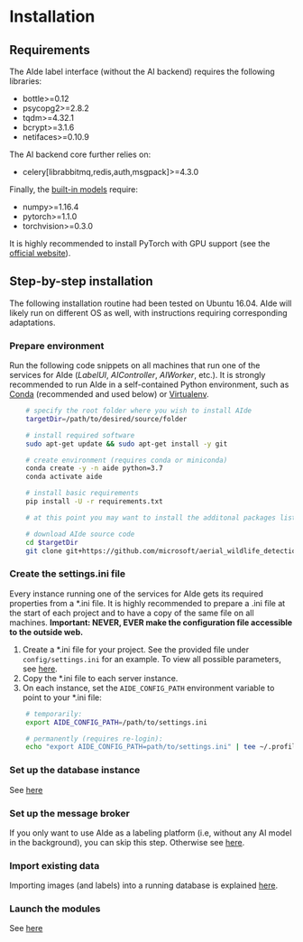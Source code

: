 # Installation

## Requirements

The AIde label interface (without the AI backend) requires the following libraries:

* bottle>=0.12
* psycopg2>=2.8.2
* tqdm>=4.32.1
* bcrypt>=3.1.6
* netifaces>=0.10.9

The AI backend core further relies on:

* celery[librabbitmq,redis,auth,msgpack]>=4.3.0


Finally, the [built-in models](builtin_models.md) require:

* numpy>=1.16.4
* pytorch>=1.1.0
* torchvision>=0.3.0

It is highly recommended to install PyTorch with GPU support (see the [official website](https://pytorch.org/get-started/locally/)).


## Step-by-step installation

The following installation routine had been tested on Ubuntu 16.04. AIde will likely run on different OS as well, with instructions requiring corresponding adaptations.



### Prepare environment

Run the following code snippets on all machines that run one of the services for AIde (_LabelUI_, _AIController_, _AIWorker_, etc.).
It is strongly recommended to run AIde in a self-contained Python environment, such as [Conda](https://conda.io/) (recommended and used below) or [Virtualenv](https://virtualenv.pypa.io).

```bash
    # specify the root folder where you wish to install AIde
    targetDir=/path/to/desired/source/folder

    # install required software
    sudo apt-get update && sudo apt-get install -y git

    # create environment (requires conda or miniconda)
    conda create -y -n aide python=3.7
    conda activate aide

    # install basic requirements
    pip install -U -r requirements.txt

    # at this point you may want to install the additonal packages listed above, if required

    # download AIde source code
    cd $targetDir
    git clone git+https://github.com/microsoft/aerial_wildlife_detection.git
```


### Create the settings.ini file

Every instance running one of the services for AIde gets its required properties from a *.ini file.
It is highly recommended to prepare a .ini file at the start of each project and to have a copy of the same file on all machines.
**Important: NEVER, EVER make the configuration file accessible to the outside web.**

1. Create a *.ini file for your project. See the provided file under `config/settings.ini` for an example. To view all possible parameters, see [here](configure_settings.md).
2. Copy the *.ini file to each server instance.
3. On each instance, set the `AIDE_CONFIG_PATH` environment variable to point to your *.ini file:
```bash
    # temporarily:
    export AIDE_CONFIG_PATH=/path/to/settings.ini

    # permanently (requires re-login):
    echo "export AIDE_CONFIG_PATH=path/to/settings.ini" | tee ~/.profile
```


### Set up the database instance

See [here](setup_db.md)



### Set up the message broker

If you only want to use AIde as a labeling platform (i.e, without any AI model in the background), you can skip this step. Otherwise see [here](installation_aiTrainer.md).





### Import existing data

Importing images (and labels) into a running database is explained [here](import_data.md).



### Launch the modules

See [here](launch_aide.md)